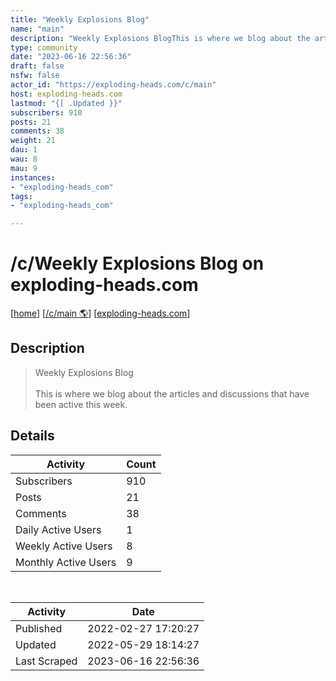```yaml
---
title: "Weekly Explosions Blog" 
name: "main"
description: "Weekly Explosions BlogThis is where we blog about the articles and discussions that have been active this week."
type: community
date: "2023-06-16 22:56:36"
draft: false
nsfw: false
actor_id: "https://exploding-heads.com/c/main"
host: exploding-heads.com
lastmod: "{[ .Updated }}"
subscribers: 910
posts: 21
comments: 38
weight: 21
dau: 1
wau: 8
mau: 9
instances:
- "exploding-heads_com"
tags: 
- "exploding-heads_com"

---
```


# /c/Weekly Explosions Blog on exploding-heads.com

[[home](/)]
[[/c/main 🌎](https://exploding-heads.com/c/main)]
[[exploding-heads.com](/instances/exploding-heads_com)]


## Description 

<blockquote class="description">
Weekly Explosions Blog<br><br>This is where we blog about the articles and discussions that have been active this week.
</blockquote>


## Details

| Activity | Count  |
|----------------------|---|
| Subscribers          | 910 |
| Posts                | 21  |
| Comments             | 38  |
| Daily Active Users   | 1  |
| Weekly Active Users  | 8  |
| Monthly Active Users | 9  |

<br>

| Activity | Date |
|----------------------|---|
| Published            | 2022-02-27 17:20:27 |
| Updated              | 2022-05-29 18:14:27 |
| Last Scraped         | 2023-06-16 22:56:36 |
